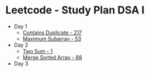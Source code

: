 # Leetcode - Study Plan DSA I

* Day 1
  * [Contains Duplicate - 217](https://leetcode.com/problems/contains-duplicate/)
  * [Maximum Subarray - 53](https://leetcode.com/problems/maximum-subarray/)
* Day 2
  * [Two Sum - 1](https://leetcode.com/problems/two-sum/)
  * [Merge Sorted Array - 88](https://leetcode.com/problems/merge-sorted-array/)
* Day 3


